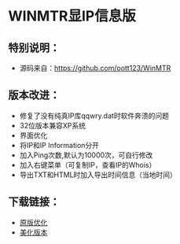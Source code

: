 # WINMTR显IP信息版

## 特别说明：
* 源码来自：https://github.com/oott123/WinMTR

## 版本改进：
* 修复了没有纯真IP库qqwry.dat时软件奔溃的问题
* 32位版本兼容XP系统
* 界面优化
* 将IP和IP Information分开
* 加入Ping次数,默认为10000次，可自行修改
* 加入右键菜单（可复制IP，查看IP的Whois）
* 导出TXT和HTML时加入导出时间信息（当地时间）

## 下载链接：
* [原版优化](https://github.com/heng21/WinMTR/releases/tag/1.0.0) 
* [美化版本](https://github.com/heng21/WinMTR-Simple/releases/tag/1.1.1) 
